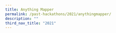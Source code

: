 ```yaml
---
title: Anything Mapper
permalink: /past-hackathons/2021/anythingmapper/
description: ""
third_nav_title: "2021"
---
```

